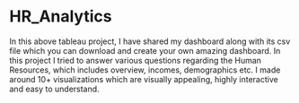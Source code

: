 # HR_Analytics

In this above tableau project, I have shared my dashboard along with its csv file which you can download and create your own amazing dashboard.
In this project I tried to answer various questions regarding the Human Resources, which includes overview, incomes, demographics etc.
I made around 10+ visualizations which are visually appealing, highly interactive and easy to understand.
